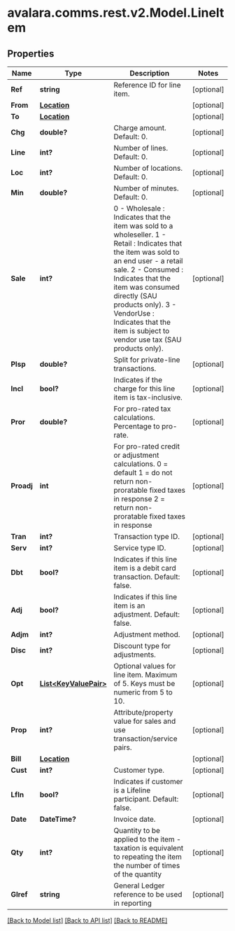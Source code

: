 
# avalara.comms.rest.v2.Model.LineItem

## Properties

Name | Type | Description | Notes
------------ | ------------- | ------------- | -------------
**Ref** | **string** | Reference ID for line item. | [optional] 
**From** | [**Location**](Location.md) |  | [optional] 
**To** | [**Location**](Location.md) |  | [optional] 
**Chg** | **double?** | Charge amount.  Default: 0. | [optional] 
**Line** | **int?** | Number of lines.  Default: 0. | [optional] 
**Loc** | **int?** | Number of locations.  Default: 0. | [optional] 
**Min** | **double?** | Number of minutes.  Default: 0. | [optional] 
**Sale** | **int?** | 0 - Wholesale : Indicates that the item was sold to a wholeseller.  1 - Retail : Indicates that the item was sold to an end user - a retail sale.  2 - Consumed : Indicates that the item was consumed directly (SAU products only).  3 - VendorUse : Indicates that the item is subject to vendor use tax (SAU products only). | [optional] 
**Plsp** | **double?** | Split for private-line transactions. | [optional] 
**Incl** | **bool?** | Indicates if the charge for this line item is tax-inclusive. | [optional] 
**Pror** | **double?** | For pro-rated tax calculations. Percentage to pro-rate. | [optional] 
**Proadj** | **int** | For pro-rated credit or adjustment calculations.  0 &#x3D; default  1 &#x3D; do not return non-proratable fixed taxes in response  2 &#x3D; return non-proratable fixed taxes in response | [optional] 
**Tran** | **int?** | Transaction type ID. | [optional] 
**Serv** | **int?** | Service type ID. | [optional] 
**Dbt** | **bool?** | Indicates if this line item is a debit card transaction.  Default: false. | [optional] 
**Adj** | **bool?** | Indicates if this line item is an adjustment.  Default: false. | [optional] 
**Adjm** | **int?** | Adjustment method. | [optional] 
**Disc** | **int?** | Discount type for adjustments. | [optional] 
**Opt** | [**List&lt;KeyValuePair&gt;**](KeyValuePair.md) | Optional values for line item. Maximum of 5. Keys must be numeric from 5 to 10. | [optional] 
**Prop** | **int?** | Attribute/property value for sales and use transaction/service pairs. | [optional] 
**Bill** | [**Location**](Location.md) |  | [optional] 
**Cust** | **int?** | Customer type. | [optional] 
**Lfln** | **bool?** | Indicates if customer is a Lifeline participant.  Default: false. | [optional] 
**Date** | **DateTime?** | Invoice date. | [optional] 
**Qty** | **int?** | Quantity to be applied to the item - taxation is equivalent to repeating the item the number of times of the quantity | [optional] 
**Glref** | **string** | General Ledger reference to be used in reporting | [optional] 

[[Back to Model list]](../README.md#documentation-for-models)
[[Back to API list]](../README.md#documentation-for-api-endpoints)
[[Back to README]](../README.md)

